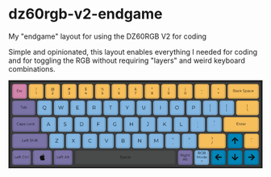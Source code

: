 # dz60rgb-v2-endgame
My "endgame" layout for using the DZ60RGB V2 for coding

Simple and opinionated, this layout enables everything I needed for coding and
for toggling the RGB without requiring "layers" and weird keyboard combinations.

![image of the keyboard layout](https://github.com/codextypes/dz60rgb-v2-endgame/blob/main/img/screenshot.png)
